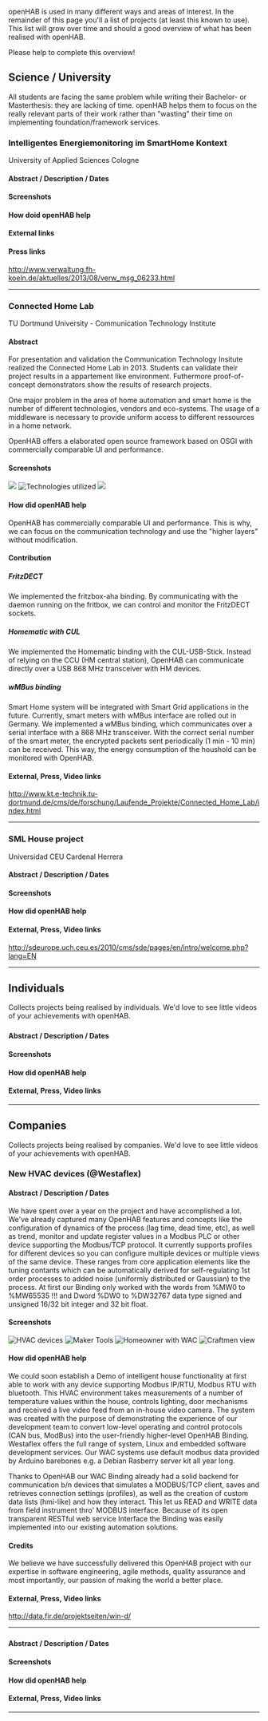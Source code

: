 openHAB is used in many different ways and areas of interest. In the remainder of this page you'll a list of projects (at least this known to use). This list will grow over time and should a good overview of what has been realised with openHAB.

Please help to complete this overview!

## Science / University

All students are facing the same problem while writing their Bachelor- or Masterthesis: they are lacking of time. openHAB helps them to focus on the really relevant parts of their work rather than "wasting" their time on implementing foundation/framework services.

### Intelligentes Energiemonitoring im SmartHome Kontext

University of Applied Sciences Cologne

#### Abstract / Description / Dates

#### Screenshots

#### How doid openHAB help

#### External links

#### Press links

http://www.verwaltung.fh-koeln.de/aktuelles/2013/08/verw_msg_06233.html

***

### Connected Home Lab

TU Dortmund University - Communication Technology Institute

#### Abstract
For presentation and validation the Communication Technology Insitute realized the Connected Home Lab in 2013. Students can validate their project results in a appartement like environment. Futhermore proof-of-concept demonstrators show the results of research projects.

One major problem in the area of home automation and smart home is the number of different technologies, vendors and eco-systems. The usage of a middleware is necessary to provide uniform access to different ressources in a home network. 

OpenHAB offers a elaborated open source framework based on OSGI with commercially comparable UI and performance.

#### Screenshots
![](http://www.kt.e-technik.tu-dortmund.de/cms/Medienpool/forschung/projekte/living_lab/livinglab_foto3.jpg)
![Technologies utilized](http://www.kt.e-technik.tu-dortmund.de/cms/Medienpool/forschung/projekte/living_lab/livinglab_com.jpg)
![](http://www.kt.e-technik.tu-dortmund.de/cms/Medienpool/forschung/projekte/living_lab/livinglab.jpg)

#### How did openHAB help

OpenHAB has commercially comparable UI and performance. This is why, we can focus on the communication technology and use the "higher layers" without modification.
#### Contribution
##### FritzDECT
We implemented the fritzbox-aha binding. By communicating with the daemon running on the fritbox, we can control and monitor the FritzDECT sockets.
##### Homematic with CUL
We implemented the Homematic binding with the CUL-USB-Stick. Instead of relying on the CCU (HM central station), OpenHAB can communicate directly over a USB 868 MHz transceiver with HM devices.
##### wMBus binding
Smart Home system will be integrated with Smart Grid applications in the future. Currently, smart meters with wMBus interface are rolled out in Germany. We implemented a wMBus binding, which communicates over a serial interface with a 868 MHz transceiver. With the correct serial number of the smart meter, the encrypted packets sent periodically (1 min - 10 min) can be received. This way, the energy consumption of the houshold can be monitored with OpenHAB.
#### External, Press, Video links
http://www.kt.e-technik.tu-dortmund.de/cms/de/forschung/Laufende_Projekte/Connected_Home_Lab/index.html

***

### SML House project

Universidad CEU Cardenal Herrera

#### Abstract / Description / Dates

#### Screenshots

#### How did openHAB help

#### External, Press, Video links

http://sdeurope.uch.ceu.es/2010/cms/sde/pages/en/intro/welcome.php?lang=EN

***

## Individuals

Collects projects being realised by individuals. We'd love to see little videos of your achievements with openHAB.

### <project name>
#### Abstract / Description / Dates
#### Screenshots
#### How did openHAB help
#### External, Press, Video links

***

## Companies

Collects projects being realised by companies. We'd love to see little videos of your achievements with openHAB.

### New HVAC devices (@Westaflex)

#### Abstract / Description / Dates
We have spent over a year on the project and have accomplished a lot. We've already captured many OpenHAB features and concepts like the configuration of dynamics of the process (lag time, dead time, etc), as well as trend, monitor and update register values in a Modbus PLC or other device supporting the Modbus/TCP protocol. It currently supports profiles for different devices so you can configure multiple devices or multiple views of the same device. These ranges from core application elements like the tuning contants which can be automatically derived for self-regulating 1st order processes to added noise (uniformly distributed or Gaussian) to the process. At first our Binding only worked with the words from %MW0 to %MW65535 !!! and Dword %DW0 to %DW32767 data type signed and unsigned 16/32 bit integer and 32 bit float. 

#### Screenshots
![HVAC devices](http://www.pinterest.com/pin/160229699216460430/)
![Maker Tools](http://www.pinterest.com/pin/160229699215541418/)
![Homeowner with WAC](http://www.pinterest.com/pin/160229699214349483/)
![Craftmen view](http://www.pinterest.com/pin/160229699214349477/)

#### How did openHAB help
We could soon establish a Demo of intelligent house functionality at first able to work with any device supporting Modbus IP/RTU, Modbus RTU with bluetooth. This HVAC environment takes measurements of a number of temperature values within the house, controls lighting, door mechanisms and received a live video feed from an in-house video camera. The system was created with the purpose of demonstrating the experience of our development team to convert low-level operating and control protocols (CAN bus, ModBus) into the user-friendly higher-level OpenHAB Binding. Westaflex offers the full range of system, Linux and embedded software development services. Our WAC systems use default modbus data provided by Arduino barebones e.g. a Debian Rasberry server kit all year long.

Thanks to OpenHAB our WAC Binding already had a solid backend for communication b/n devices that simulates a MODBUS/TCP client, saves and retrieves connection settings (profiles), as well as the creation of custom data lists (hmi-like) and how they interact. This let us READ and WRITE data from field instrument thro' MODBUS interface. Because of its open transparent RESTful web service Interface the Binding was easily implemented into our existing automation solutions.
#### Credits
We believe we have successfully delivered this OpenHAB project with our expertise in software engineering, agile methods, quality assurance and most importantly, our passion of making the world a better place. 

#### External, Press, Video links
http://data.fir.de/projektseiten/win-d/

***

### <project name>
#### Abstract / Description / Dates
#### Screenshots
#### How did openHAB help
#### External, Press, Video links

***
